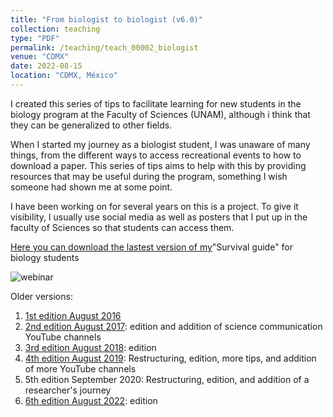 ```yaml
---
title: "From biologist to biologist (v6.0)"
collection: teaching
type: "PDF"
permalink: /teaching/teach_00002_biologist
venue: "CDMX"
date: 2022-08-15
location: "CDMX, México"
---
```

 

I created this series of tips to facilitate learning for new students in the biology program at the Faculty of Sciences (UNAM), although i think that they can be generalized to other fields.

When I started my journey as a biologist student, I was unaware of many things, from the different ways to access recreational events to how to download a paper. This series of tips aims to help with this by providing resources that may be useful during the program, something I wish someone had shown me at some point.

I have been working on for several years on this is a project. To give it visibility, I usually use social media as well as posters that I put up in the faculty of Sciences so that students can access them.


<a href="https://drive.google.com/file/d/1BNApi3GvTwP5s0WIYfGxlUzmbXCOmHBR/view?usp=sharing">Here you can download the lastest version of my</a>"Survival guide" for biology students

![webinar](/images/teaching/biol.png)

Older versions: 
1. <a href="https://drive.google.com/file/d/0BzLQTmaexNV2TmFDVkF3UUtYZEk/view?usp=sharing">1st edition August 2016</a>
2. <a href="https://drive.google.com/file/d/0BzLQTmaexNV2OEkzUHhxenRndzQ/view?usp=sharing">2nd edition August 2017</a>: edition and addition of science communication YouTube channels
3. <a href="https://drive.google.com/file/d/1rlM1Wbho-x-E37URxmJYWrHdDOapL1_l/view?usp=sharing">3rd edition August 2018</a>: edition
4. <a href="https://drive.google.com/file/d/1KlHNEPSEYWGYacnhiyGBDIV32YT3RCtu/view?usp=sharing">4th edition August 2019</a>: Restructuring, edition, more tips, and addition of more YouTube channels
5. 5th edition September 2020: Restructuring, edition, and addition of a researcher's journey
6. <a href="https://drive.google.com/file/d/1BNApi3GvTwP5s0WIYfGxlUzmbXCOmHBR/view?usp=sharing">6th edition August 2022</a>: edition
